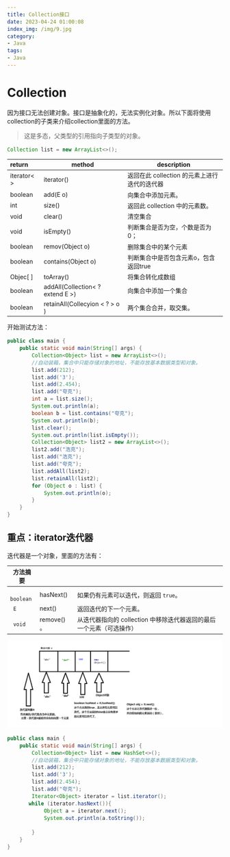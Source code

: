 ```yaml
---
title: Collection接口
date: 2023-04-24 01:00:08
index_img: /img/9.jpg
category:
- Java
tags:
- Java
---
```


# Collection

因为接口无法创建对象。接口是抽象化的，无法实例化对象。所以下面将使用collection的子类来介绍collection里面的方法。

> 这是多态，父类型的引用指向子类型的对象。

```java
Collection list = new ArrayList<>();
```

| **return**  | method                            | description                                  |
| :---------- | --------------------------------- | -------------------------------------------- |
| iterator< > | iterator()                        | 返回在此 collection 的元素上进行迭代的迭代器 |
| boolean     | add(E o)                          | 向集合中添加元素。                           |
| int         | size()                            | 返回此 collection 中的元素数。               |
| void        | clear()                           | 清空集合                                     |
| void        | isEmpty()                         | 判断集合是否为空，个数是否为0；              |
| boolean     | remov(Object o)                   | 删除集合中的某个元素                         |
| boolean     | contains(Object o)                | 判断集合中是否包含元素o，包含返回true        |
| Objec[ ]    | toArray()                         | 将集合转化成数组                             |
| boolean     | addAll(Collection< ? extend E  >) | 向集合中添加一个集合                         |
| boolean     | retainAll(Collecyion  < ? >  o )  | 两个集合合并，取交集。                       |

开始测试方法：

```java
public class main {
    public static void main(String[] args) {
        Collection<Object> list = new ArrayList<>();
        //自动装箱，集合中只能存储对象的地址，不能存放基本数据类型和对象。
        list.add(212);
        list.add('3');
        list.add(2.454);
        list.add("夸克");
        int a = list.size();
        System.out.println(a);
        boolean b = list.contains("夸克");
        System.out.println(b);
        list.clear();
        System.out.println(list.isEmpty());
        Collection<Object> list2 = new ArrayList<>();
        list2.add("浩克");
        list.add("浩克");
        list.add("夸克");
        list.addAll(list2);
        list.retainAll(list2);
        for (Object o : list) {
            System.out.println(o);
        }
    }
}
```

## 重点：iterator迭代器

迭代器是一个对象，里面的方法有：

| **方法摘要** |             |                                                              |
| ------------ | ----------- | ------------------------------------------------------------ |
| ` boolean`   | hasNext()   | 如果仍有元素可以迭代，则返回 `true`。                        |
| ` E`         | next()      | 返回迭代的下一个元素。                                       |
| ` void`      | remove() 。 | 从迭代器指向的 collection 中移除迭代器返回的最后一个元素（可选操作） |

<img src="Collection接口/004-迭代集合的原理.png" alt="004-迭代集合的原理" style="zoom: 200%;" />

```java
public class main {
    public static void main(String[] args) {
        Collection<Object> list = new HashSet<>();
        //自动装箱，集合中只能存储对象的地址，不能存放基本数据类型和对象。
        list.add(212);
        list.add('3');
        list.add(2.454);
        list.add("夸克");
        Iterator<Object> iterator = list.iterator();
       while (iterator.hasNext()){
            Object a = iterator.next();
            System.out.println(a.toString());

        }
    }
}
```

